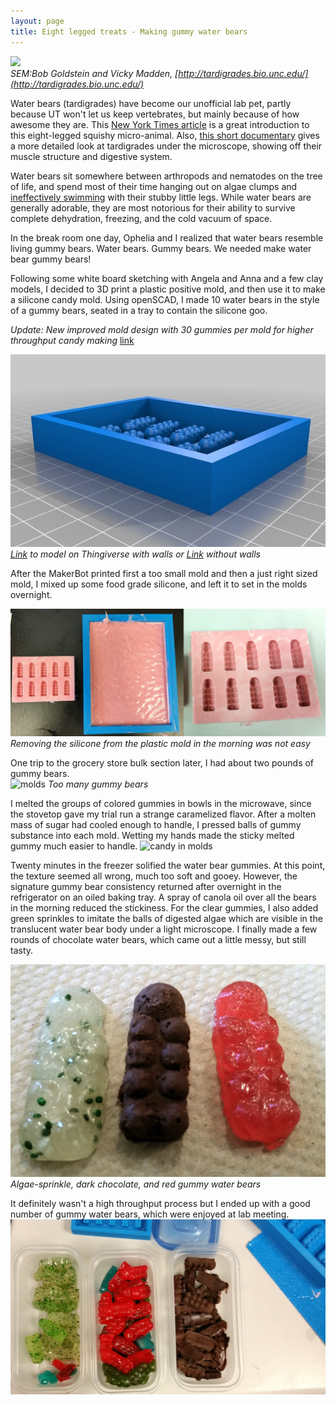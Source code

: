 ```yaml
---
layout: page
title: Eight legged treats - Making gummy water bears
---
```

<a href="clairemcwhite.github.io/tardigrades"><img src="https://raw.githubusercontent.com/clairemcwhite/clairemcwhite.github.io/master/images/closeup.jpg" width="500"/></a>
<br>*SEM:Bob Goldstein and Vicky Madden, [http://tardigrades.bio.unc.edu/](http://tardigrades.bio.unc.edu/)*

Water bears (tardigrades) have become our unofficial lab pet, partly because UT won't let us keep vertebrates, but mainly because of how awesome they are. This [New York Times article](http://www.nytimes.com/2015/09/08/science/the-tardigrade-water-bear.html?_r=0) is a great introduction to this eight-legged squishy micro-animal.  Also, [this short documentary](https://www.youtube.com/watch?v=o9kPQ0GY_W8) gives a more detailed look at tardigrades under the microscope, showing off their muscle structure and digestive system.
    
Water bears sit somewhere between arthropods and nematodes on the tree of life, and spend most of their time hanging out on algae clumps and [ineffectively swimming](https://www.youtube.com/watch?v=xl-9bSv27WU) with their stubby little legs. While water bears are generally adorable, they are most notorious for their ability to survive complete dehydration, freezing, and the cold vacuum of space.  

In the break room one day, Ophelia and I realized that water bears resemble living gummy bears.  Water bears. Gummy bears.  We needed make water bear gummy bears!  

Following some white board sketching with Angela and Anna and a few clay models, I decided to 3D print a plastic positive mold, and then use it to make a silicone candy mold. Using openSCAD, I made 10 water bears in the style of a gummy bears, seated in a tray to contain the silicone goo. 

*Update: New improved mold design with 30 gummies per mold for higher throughput candy making* [link](https://www.thingiverse.com/thing:3069594)

![Thingiverse preview](/images/waterbearthing.png)
<br>*[Link](https://www.thingiverse.com/thing:3069594) to model on Thingiverse with walls or [Link](https://www.thingiverse.com/thing:1095977) without walls*

After the MakerBot printed first a too small mold and then a just right sized mold, I mixed up some food grade silicone, and left it to set in the molds overnight.  

![molds](/images/siliconsetting.jpg)
*Removing the silicone from the plastic mold in the morning was not easy*

One trip to the grocery store bulk section later, I had about two pounds of gummy bears.  
![molds](/images/gummybears.jpg)
*Too many gummy bears*

I melted the groups of colored gummies in bowls in the microwave, since the stovetop gave my trial run a strange caramelized flavor. After a molten mass of sugar had cooled enough to handle, I pressed balls of gummy substance into each mold. Wetting my hands made the sticky melted gummy much easier to handle.
![candy in molds](/images/candyinmolds.jpg)

Twenty minutes in the freezer solified the water bear gummies. At this point, the texture seemed all wrong, much too soft and gooey.  However, the signature gummy bear consistency returned after overnight in the refrigerator on an oiled baking tray. A spray of canola oil over all the bears in the morning reduced the stickiness. For the clear gummies, I also added green sprinkles to imitate the balls of digested algae which are visible in the translucent water bear body under a light microscope. I finally made a few rounds of chocolate water bears, which came out a little messy, but still tasty.

![final product](/images/alltree.jpg)
*Algae-sprinkle, dark chocolate, and red gummy water bears*

It definitely wasn't a high throughput process but I ended up with a good number of gummy water bears, which were enjoyed at lab meeting. 
![candies](/images/allcandies.jpg)






